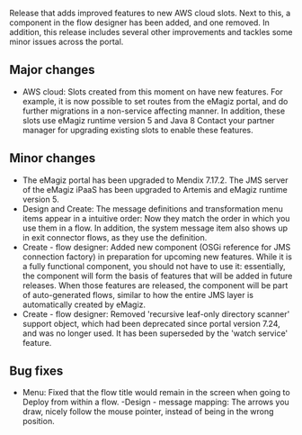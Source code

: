 Release that adds improved features to new AWS cloud slots. Next to this, a component in the flow designer has been added, and one removed. In addition, this release includes several other improvements and tackles some minor issues across the portal.
## Major changes
- AWS cloud: Slots created from this moment on have new features. For example, it is now possible to set routes from the eMagiz portal, and do further migrations in a non-service affecting manner. In addition, these slots use eMagiz runtime version 5 and Java 8 Contact your partner manager for upgrading existing slots to enable these features.
## Minor changes
- The eMagiz portal has been upgraded to Mendix 7.17.2. The JMS server of the eMagiz iPaaS has been upgraded to Artemis and eMagiz runtime version 5.
- Design and Create: The message definitions and transformation menu items appear in a intuitive order: Now they match the order in which you use them in a flow. In addition, the system message item also shows up in exit connector flows, as they use the definition.
- Create - flow designer: Added new component (OSGi reference for JMS connection factory) in preparation for upcoming new features. While it is a fully functional component, you should not have to use it: essentially, the component will form the basis of features that will be added in future releases. When those features are released, the component will be part of auto-generated flows, similar to how the entire JMS layer is automatically created by eMagiz.
- Create - flow designer: Removed 'recursive leaf-only directory scanner' support object, which had been deprecated since portal version 7.24, and was no longer used. It has been superseded by the 'watch service' feature.
## Bug fixes
- Menu: Fixed that the flow title would remain in the screen when going to Deploy from within a flow.
 -Design - message mapping: The arrows you draw, nicely follow the mouse pointer, instead of being in the wrong position.

